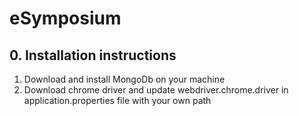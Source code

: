 # eSymposium

## 0. Installation instructions
1. Download and install MongoDb on your machine
2. Download chrome driver and update webdriver.chrome.driver in application.properties file with your own path 